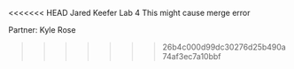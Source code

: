 <<<<<<< HEAD
Jared Keefer Lab  4
This might cause merge error

Partner:
Kyle Rose
>>>>>>> 26b4c000d99dc30276d25b490a74af3ec7a10bbf

